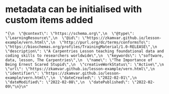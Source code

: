# metadata can be initialised with custom items added 

    "{\n  \"@context\": \"https://schema.org\",\n  \"@type\": \"LearningResource\",\n  \"@id\": \"https://zkamvar.github.io/lesson-example/vern.html\",\n  \"http://purl.org/dc/terms/conformsTo\": \"https://bioschemas.org/profiles/TrainingMaterial/1.0-RELEASE\",\n  \"description\": \"A Carpentries Lesson teaching foundational data and coding skills to researchers worldwide\",\n  \"keywords\": \"software, data, lesson, The Carpentries\",\n  \"name\": \"The Importance of Being Ernest Scared Stupid\",\n  \"creativeWorkStatus\": \"Active\",\n  \"url\": \"https://zkamvar.github.io/lesson-example/vern.html\",\n  \"identifier\": \"https://zkamvar.github.io/lesson-example/vern.html\",\n  \"dateCreated\": \"2022-02-01\",\n  \"dateModified\": \"2022-02-08\",\n  \"datePublished\": \"2022-02-09\"\n}\n"

